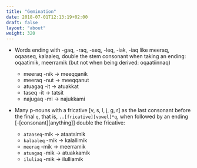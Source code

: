 ```yaml
---
title: "Gemination"
date: 2018-07-01T12:13:19+02:00
draft: false
layout: "about"
weight: 320
---
```


* Words ending with -gaq, -raq, -seq, -leq, -iak, -iaq like meeraq, oqaaseq, kalaaleq, double the stem consonant when taking an ending: oqaatimik, meerramik (but not when being derived: oqaatiinnaq)

    * meeraq -nik -> meeqqanik
    * meeraq -nut -> meeqqanut
    * atuagaq -it -> atuakkat
    * taseq -it -> tatsit
    * najugaq -mi -> najukkami 

* Many p-nouns with a fricative [v, s, l, j, g, r] as the last consonant before the final `q`, that is, `..[fricative][vowel]*q`, when followed by an ending [-[consonant][anything]] double the fricative:
  
  * `ataaseq`-mik -> ataatsimik
  * `kalaaleq` -mik -> kalallimik
  * `meeraq` -mik -> meerramik 
  * `atuagaq` -mik -> atuakkamik 
  * `iluliaq` -mik -> ilulliamik